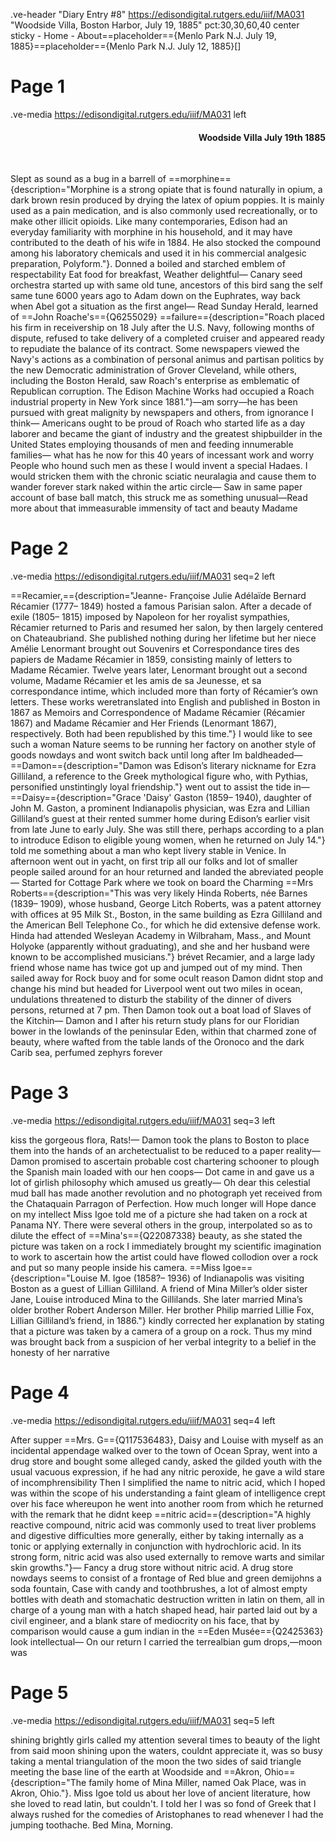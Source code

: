 .ve-header "Diary Entry #8" https://edisondigital.rutgers.edu/iiif/MA031 "Woodside Villa, Boston Harbor, July 19, 1885" pct:30,30,60,40 center sticky - Home - About==placeholder=={Menlo Park N.J. July 19, 1885}==placeholder=={Menlo Park N.J. July 12, 1885}[]

# Page 1

.ve-media https://edisondigital.rutgers.edu/iiif/MA031 left

<div style="text-align: right"><h4>Woodside Villa July 19th 1885</h4><br></div>

Slept as sound as a bug in a barrell of ==morphine=={description="Morphine is a strong opiate that is found naturally in opium, a dark brown resin produced by drying the latex of opium poppies. It is mainly used as a pain medication, and is also commonly used recreationally, or to make other illicit opioids. Like many contemporaries, Edison had an everyday familiarity with morphine in his household, and it may have contributed to the death of his wife in 1884. He also stocked the compound among his laboratory chemicals and used it in his commercial analgesic preparation, Polyform."}. Donned a boiled and starched emblem of respectability Eat food for breakfast, Weather delightful— Canary seed orchestra started up with same old tune, ancestors of this bird sang the self same tune 6000 years ago to Adam down on the Euphrates, way back when Abel got a situation as the first angel— Read Sunday Herald, learned of ==John Roache's=={Q6255029} ==failure=={description="Roach placed his firm in receivership on 18 July after the U.S. Navy, following months of dispute, refused to take delivery of a completed cruiser and appeared ready to repudiate the balance of its contract. Some newspapers viewed the Navy's actions as a combination of personal animus and partisan politics by the new Democratic administration of Grover Cleveland, while others, including the Boston Herald, saw Roach's enterprise as emblematic of Republican corruption. The Edison Machine Works had occupied a Roach industrial property in New York since 1881."}—am sorry—he has been pursued with great malignity by newspapers and others, from ignorance I think— Americans ought to be proud of Roach who started life as a day laborer and became the giant of industry and the greatest shipbuilder in the United States employing thousands of men and feeding innumerable families— what has he now for this 40 years of incessant work and worry People who hound such men as these I would invent a special Hadaes. I would stricken them with the chronic sciatic neuralagia and cause them to wander forever stark naked within the artic circle— Saw in same paper account of base ball match, this struck me as something unusual—Read more about that immeasurable immensity of tact and beauty Madame

# Page 2

.ve-media https://edisondigital.rutgers.edu/iiif/MA031 seq=2 left

==Recamier,=={description="Jeanne- Françoise Julie Adélaïde Bernard Récamier (1777– 1849) hosted a famous Parisian salon. After a decade of exile (1805– 1815) imposed by Napoleon for her royalist sympathies, Récamier returned to Paris and resumed her salon, by then largely centered on Chateaubriand. She published nothing during her lifetime but her niece Amélie Lenormant brought out Souvenirs et Correspondance tires des papiers de Madame Récamier in 1859, consisting mainly of letters to Madame Récamier. Twelve years later, Lenormant brought out a second volume, Madame Récamier et les amis de sa Jeunesse, et sa correspondance intime, which included more than forty of Récamier’s own letters. These works weretranslated into English and published in Boston in 1867 as Memoirs and Correspondence of Madame Récamier (Récamier 1867) and Madame Récamier and Her Friends (Lenormant 1867), respectively. Both had been republished by this time."} I would like to see such a woman Nature seems to be running her factory on another style of goods nowdays and wont switch back until long after Im baldheaded— ==Damon=={description="Damon was Edison’s literary nickname for Ezra Gilliland, a reference to the Greek mythological figure who, with Pythias, personified unstintingly loyal friendship."} went out to assist the tide in— ==Daisy=={description="Grace 'Daisy' Gaston (1859– 1940), daughter of John M. Gaston, a prominent Indianapolis physician, was Ezra and Lillian Gilliland’s guest at their rented summer home during Edison’s earlier visit from late June to early July. She was still there, perhaps according to a plan to introduce Edison to eligible young women, when he returned on July 14."} told me something about a man who kept livery stable in Venice. In afternoon went out in yacht, on first trip all our folks and lot of smaller people sailed around for an hour returned and landed the abreviated people— Started for Cottage Park where we took on board the Charming ==Mrs Roberts=={description="This was very likely Hinda Roberts, née Barnes (1839– 1909), whose husband, George Litch Roberts, was a patent attorney with offices at 95 Milk St., Boston, in the same building as Ezra Gilliland and the American Bell Telephone Co., for which he did extensive defense work. Hinda had attended Wesleyan Academy in Wilbraham, Mass., and Mount Holyoke (apparently without graduating), and she and her husband were known to be accomplished musicians."} brévet Recamier, and a large lady friend whose name has twice got up and jumped out of my mind. Then sailed away for Rock buoy and for some ocult reason Damon didnt stop and change his mind but headed for Liverpool went out two miles in ocean, undulations threatened to disturb the stability of the dinner of divers persons, returned at 7 pm. Then Damon took out a boat load of Slaves of the Kitchin— Damon and I after his return study plans for our Floridian bower in the lowlands of the peninsular Eden, within that charmed zone of beauty, where wafted from the table lands of the Oronoco and the dark Carib sea, perfumed zephyrs forever
    
# Page 3

.ve-media https://edisondigital.rutgers.edu/iiif/MA031 seq=3 left

kiss the gorgeous flora, Rats!— Damon took the plans to Boston to place them into the hands of an archetectualist to be reduced to a paper reality— Damon promised to ascertain probable cost chartering schooner to plough the Spanish main loaded with our hen coops— Dot came in and gave us a lot of girlish philosophy which amused us greatly— Oh dear this celestial mud ball has made another revolution and no photograph yet received from the Chataquain Parragon of Perfection. How much longer will Hope dance on my intellect Miss Igoe told me of a picture she had taken on a rock at Panama NY. There were several others in the group, interpolated so as to dilute the effect of ==Mina's=={Q22087338} beauty, as she stated the picture was taken on a rock I immediately brought my scientific imagination to work to ascertain how the artist could have flowed collodion over a rock and put so many people inside his camera. ==Miss Igoe=={description="Louise M. Igoe (1858?– 1936) of Indianapolis was visiting Boston as a guest of Lillian Gilliland. A friend of Mina Miller’s older sister Jane, Louise introduced Mina to the Gillilands. She later married Mina’s older brother Robert Anderson Miller. Her brother Philip married Lillie Fox, Lillian Gilliland’s friend, in 1886."} kindly corrected her explanation by stating that a picture was taken by a camera of a group on a rock. Thus my mind was brought back from a suspicion of her verbal integrity to a belief in the honesty of her narrative

# Page 4

.ve-media https://edisondigital.rutgers.edu/iiif/MA031 seq=4 left

After supper ==Mrs. G=={Q117536483}, Daisy and Louise with myself as an incidental appendage walked over to the town of Ocean Spray, went into a drug store and bought some alleged candy, asked the gilded youth with the usual vacuous expression, if he had any nitric peroxide, he gave a wild stare of incomphrensibility Then I simplified the name to nitric acid, which I hoped was within the scope of his understanding a faint gleam of intelligence crept over his face whereupon he went into another room from which he returned with the remark that he didnt keep ==nitric acid=={description="A highly reactive compound, nitric acid was commonly used to treat liver problems and digestive difficulties more generally, either by taking internally as a tonic or applying externally in conjunction with hydrochloric acid. In its strong form, nitric acid was also used externally to remove warts and similar skin growths."}— Fancy a drug store without nitric acid. A drug store nowdays seems to consist of a frontage of Red blue and green demijohns a soda fountain, Case with candy and toothbrushes, a lot of almost empty bottles with death and stomachatic destruction written in latin on them, all in charge of a young man with a hatch shaped head, hair parted laid out by a civil engineer, and a blank stare of mediocrity on his face, that by comparison would cause a gum indian in the ==Eden Musée=={Q2425363} look intellectual— On our return I carried the terrealbian gum drops,—moon was

# Page 5

.ve-media https://edisondigital.rutgers.edu/iiif/MA031 seq=5 left

shining brightly girls called my attention several times to beauty of the light from said moon shining upon the waters, couldnt appreciate it, was so busy taking a mental triangulation of the moon the two sides of said triangle meeting the base line of the earth at Woodside and ==Akron, Ohio=={description="The family home of Mina Miller, named Oak Place, was in Akron, Ohio."}. Miss Igoe told us about her love of ancient literature, how she loved to read latin, but couldn't. I told her I was so fond of Greek that I always rushed for the comedies of Aristophanes to read whenever I had the jumping toothache. Bed Mina, Morning.